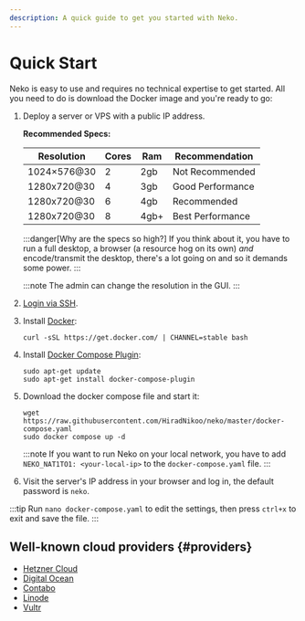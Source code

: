 ```yaml
---
description: A quick guide to get you started with Neko.
---
```


# Quick Start

Neko is easy to use and requires no technical expertise to get started. All you need to do is download the Docker image and you're ready to go:

1. Deploy a server or VPS with a public IP address.

    **Recommended Specs:**
    
    | Resolution  | Cores | Ram   | Recommendation   |
    |-------------|-------|-------|------------------|
    | 1024×576@30 | 2     | 2gb   | Not Recommended  |
    | 1280x720@30 | 4     | 3gb   | Good Performance |
    | 1280x720@30 | 6     | 4gb   | Recommended      |
    | 1280x720@30 | 8     | 4gb+  | Best Performance |
  

    :::danger[Why are the specs so high?]
    If you think about it, you have to run a full desktop, a browser (a resource hog on its own) *and* encode/transmit the desktop, there's a lot going on and so it demands some power.
    :::

    :::note
    The admin can change the resolution in the GUI.
    :::

2. [Login via SSH](https://www.digitalocean.com/docs/droplets/how-to/connect-with-ssh/).

3. Install [Docker](https://docs.docker.com/get-docker/):
    ```shell
    curl -sSL https://get.docker.com/ | CHANNEL=stable bash
    ```

4. Install [Docker Compose Plugin](https://docs.docker.com/compose/install/linux/):
    ```shell
    sudo apt-get update
    sudo apt-get install docker-compose-plugin
    ```

5. Download the docker compose file and start it:
    ```shell
    wget https://raw.githubusercontent.com/HiradNikoo/neko/master/docker-compose.yaml
    sudo docker compose up -d
    ```

    :::note
    If you want to run Neko on your local network, you have to add `NEKO_NAT1TO1: <your-local-ip>` to the `docker-compose.yaml` file.
    :::

6. Visit the server's IP address in your browser and log in, the default password is `neko`.

:::tip
Run `nano docker-compose.yaml` to edit the settings, then press `ctrl+x` to exit and save the file.
:::

## Well-known cloud providers {#providers}

* [Hetzner Cloud](https://www.hetzner.com/cloud)
* [Digital Ocean](https://www.digitalocean.com/)
* [Contabo](https://contabo.com/)
* [Linode](https://www.linode.com/)
* [Vultr](https://www.vultr.com/)
